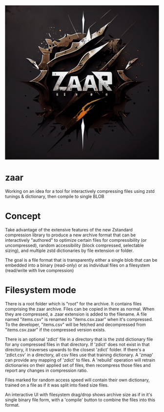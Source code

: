![Zaar fancy logo](zaar.jpg)

# zaar
Working on an idea for a tool for interactively compressing files using zstd tunings &amp; dictionary, then compile to single BLOB

# Concept
Take advantage of the extensive features of the new Zstandard compression library to produce a new archive format that can be interactively "authored" to optimize certain files for compressibility (or uncompressed), random accessibility (block compressed, selectable sizing), and multiple zstd dictionaries by file extension or folder.

The goal is a file format that is transparently either a single blob that can be embedded into a binary (read-only) or as individual files on a filesystem (read/write with live compression)

# Filesystem mode
There is a root folder which is "root" for the archive.  It contains files comprising the zaar archive.  Files can be copied in there as normal.  When they are compressed, a .zaar extension is added to the filename.  A file named "items.csv" is renamed to "items.csv.zaar" when it's compressed.  To the developer, "items.csv" will be fetched and decompressed from "items.csv.zaar" if the compressed version exists.  

There is an optional 'zdict' file in a directory that is the zstd dictionary file for any compressed files in that directory.  If 'zdict' does not exist in that directory, it traverses upwards to the closest 'zdict' folder.  If there's a 'zdict.csv' in a directory, all csv files use that training dictionary.  A 'zmap' can provide any mapping of 'zdict' to files.  A 'rebuild' operation will retrain dictionaries on their applied set of files, then recompress those files and report any changes in compression ratio.

Files marked for random access speed will contain their own dictionary, trained on a file as if it was split into fixed size files.

An interactive UI with filesystem drag/drop shows archive size as if in it's single binary file form, with a 'compile' button to combine the files into this format.
